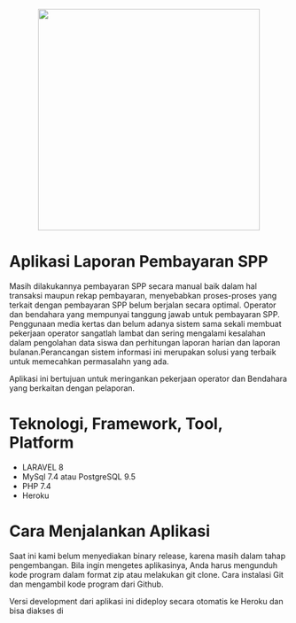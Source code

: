 <p align="center"><a href="https://laravel.com" target="_blank"><img src="https://raw.githubusercontent.com/laravel/art/master/logo-lockup/5%20SVG/2%20CMYK/1%20Full%20Color/laravel-logolockup-cmyk-red.svg" width="400"></a></p>

# Aplikasi Laporan Pembayaran SPP 

Masih dilakukannya pembayaran SPP secara manual baik dalam hal transaksi maupun rekap pembayaran, menyebabkan proses-proses yang terkait dengan pembayaran SPP belum berjalan secara optimal. Operator dan bendahara yang mempunyai tanggung jawab untuk pembayaran SPP. Penggunaan media kertas dan belum adanya sistem sama sekali membuat pekerjaan operator sangatlah lambat dan sering mengalami kesalahan dalam pengolahan data siswa dan perhitungan laporan harian dan laporan bulanan.Perancangan sistem informasi ini merupakan solusi yang terbaik untuk memecahkan permasalahn yang ada.

Aplikasi ini bertujuan untuk meringankan pekerjaan operator dan Bendahara yang berkaitan dengan pelaporan.

# Teknologi, Framework, Tool, Platform
- LARAVEL 8
- MySql 7.4 atau PostgreSQL 9.5
- PHP 7.4
- Heroku

# Cara Menjalankan Aplikasi
Saat ini kami belum menyediakan binary release, karena masih dalam tahap pengembangan. Bila ingin mengetes aplikasinya, Anda harus mengunduh kode program dalam format zip atau melakukan git clone. Cara instalasi Git dan mengambil kode program dari Github.

Versi development dari aplikasi ini dideploy secara otomatis ke Heroku dan bisa diakses di

